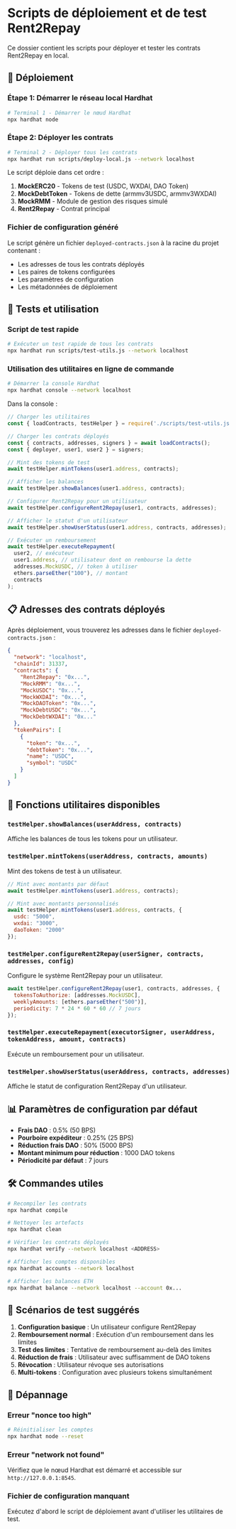 # Scripts de déploiement et de test Rent2Repay

Ce dossier contient les scripts pour déployer et tester les contrats Rent2Repay en local.

## 🚀 Déploiement

### Étape 1: Démarrer le réseau local Hardhat

```bash
# Terminal 1 - Démarrer le nœud Hardhat
npx hardhat node
```

### Étape 2: Déployer les contrats

```bash
# Terminal 2 - Déployer tous les contrats
npx hardhat run scripts/deploy-local.js --network localhost
```

Le script déploie dans cet ordre :
1. **MockERC20** - Tokens de test (USDC, WXDAI, DAO Token)
2. **MockDebtToken** - Tokens de dette (armmv3USDC, armmv3WXDAI)
3. **MockRMM** - Module de gestion des risques simulé
4. **Rent2Repay** - Contrat principal

### Fichier de configuration généré

Le script génère un fichier `deployed-contracts.json` à la racine du projet contenant :
- Les adresses de tous les contrats déployés
- Les paires de tokens configurées
- Les paramètres de configuration
- Les métadonnées de déploiement

## 🧪 Tests et utilisation

### Script de test rapide

```bash
# Exécuter un test rapide de tous les contrats
npx hardhat run scripts/test-utils.js --network localhost
```

### Utilisation des utilitaires en ligne de commande

```bash
# Démarrer la console Hardhat
npx hardhat console --network localhost
```

Dans la console :

```javascript
// Charger les utilitaires
const { loadContracts, testHelper } = require('./scripts/test-utils.js');

// Charger les contrats déployés
const { contracts, addresses, signers } = await loadContracts();
const { deployer, user1, user2 } = signers;

// Mint des tokens de test
await testHelper.mintTokens(user1.address, contracts);

// Afficher les balances
await testHelper.showBalances(user1.address, contracts);

// Configurer Rent2Repay pour un utilisateur
await testHelper.configureRent2Repay(user1, contracts, addresses);

// Afficher le statut d'un utilisateur
await testHelper.showUserStatus(user1.address, contracts, addresses);

// Exécuter un remboursement
await testHelper.executeRepayment(
  user2, // exécuteur
  user1.address, // utilisateur dont on rembourse la dette
  addresses.MockUSDC, // token à utiliser
  ethers.parseEther("100"), // montant
  contracts
);
```

## 📋 Adresses des contrats déployés

Après déploiement, vous trouverez les adresses dans le fichier `deployed-contracts.json` :

```json
{
  "network": "localhost",
  "chainId": 31337,
  "contracts": {
    "Rent2Repay": "0x...",
    "MockRMM": "0x...",
    "MockUSDC": "0x...",
    "MockWXDAI": "0x...",
    "MockDAOToken": "0x...",
    "MockDebtUSDC": "0x...",
    "MockDebtWXDAI": "0x..."
  },
  "tokenPairs": [
    {
      "token": "0x...",
      "debtToken": "0x...",
      "name": "USDC",
      "symbol": "USDC"
    }
  ]
}
```

## 🔧 Fonctions utilitaires disponibles

### `testHelper.showBalances(userAddress, contracts)`
Affiche les balances de tous les tokens pour un utilisateur.

### `testHelper.mintTokens(userAddress, contracts, amounts)`
Mint des tokens de test à un utilisateur.
```javascript
// Mint avec montants par défaut
await testHelper.mintTokens(user1.address, contracts);

// Mint avec montants personnalisés
await testHelper.mintTokens(user1.address, contracts, {
  usdc: "5000",
  wxdai: "3000",
  daoToken: "2000"
});
```

### `testHelper.configureRent2Repay(userSigner, contracts, addresses, config)`
Configure le système Rent2Repay pour un utilisateur.
```javascript
await testHelper.configureRent2Repay(user1, contracts, addresses, {
  tokensToAuthorize: [addresses.MockUSDC],
  weeklyAmounts: [ethers.parseEther("500")],
  periodicity: 7 * 24 * 60 * 60 // 7 jours
});
```

### `testHelper.executeRepayment(executorSigner, userAddress, tokenAddress, amount, contracts)`
Exécute un remboursement pour un utilisateur.

### `testHelper.showUserStatus(userAddress, contracts, addresses)`
Affiche le statut de configuration Rent2Repay d'un utilisateur.

## 📊 Paramètres de configuration par défaut

- **Frais DAO** : 0.5% (50 BPS)
- **Pourboire expéditeur** : 0.25% (25 BPS)
- **Réduction frais DAO** : 50% (5000 BPS)
- **Montant minimum pour réduction** : 1000 DAO tokens
- **Périodicité par défaut** : 7 jours

## 🛠️ Commandes utiles

```bash
# Recompiler les contrats
npx hardhat compile

# Nettoyer les artefacts
npx hardhat clean

# Vérifier les contrats déployés
npx hardhat verify --network localhost <ADDRESS>

# Afficher les comptes disponibles
npx hardhat accounts --network localhost

# Afficher les balances ETH
npx hardhat balance --network localhost --account 0x...
```

## 🎯 Scénarios de test suggérés

1. **Configuration basique** : Un utilisateur configure Rent2Repay
2. **Remboursement normal** : Exécution d'un remboursement dans les limites
3. **Test des limites** : Tentative de remboursement au-delà des limites
4. **Réduction de frais** : Utilisateur avec suffisamment de DAO tokens
5. **Révocation** : Utilisateur révoque ses autorisations
6. **Multi-tokens** : Configuration avec plusieurs tokens simultanément

## 🚨 Dépannage

### Erreur "nonce too high"
```bash
# Réinitialiser les comptes
npx hardhat node --reset
```

### Erreur "network not found"
Vérifiez que le nœud Hardhat est démarré et accessible sur `http://127.0.0.1:8545`.

### Fichier de configuration manquant
Exécutez d'abord le script de déploiement avant d'utiliser les utilitaires de test. 